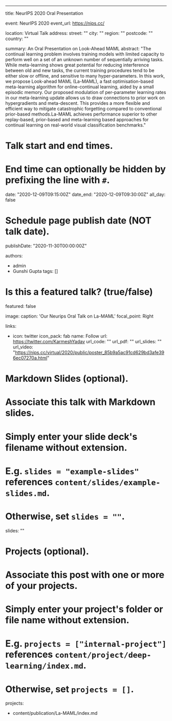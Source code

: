 ---
title: NeurIPS 2020 Oral Presentation 

event: NeurIPS 2020
event_url: https://nips.cc/

location: Virtual Talk
address:
  street: ""
  city: ""
  region: ""
  postcode: ""
  country: ""

summary: An Oral Presentation on Look-Ahead MAML
abstract: "The continual learning problem involves training models with limited capacity to perform well on a set of an unknown number of sequentially arriving tasks. While meta-learning shows great potential for reducing interference between old and new tasks, the current training procedures tend to be either slow or offline, and sensitive to many hyper-parameters. In this work, we propose Look-ahead MAML (La-MAML), a fast optimisation-based meta-learning algorithm for online-continual learning, aided by a small episodic memory. Our proposed modulation of per-parameter learning rates in our meta-learning update allows us to draw connections to prior work on hypergradients and meta-descent. This provides a more flexible and efficient way to mitigate catastrophic forgetting compared to conventional prior-based methods.La-MAML achieves performance superior to other replay-based, prior-based and meta-learning based approaches for continual learning on real-world visual classification benchmarks."

# Talk start and end times.
#   End time can optionally be hidden by prefixing the line with `#`.
date: "2020-12-09T09:15:00Z"
date_end: "2020-12-09T09:30:00Z"
all_day: false

# Schedule page publish date (NOT talk date).
publishDate: "2020-11-30T00:00:00Z"

authors: 
- admin
- Gunshi Gupta
tags: []

# Is this a featured talk? (true/false)
featured: false

image:
  caption: 'Our Neurips Oral Talk on La-MAML'
  focal_point: Right

links:
- icon: twitter
  icon_pack: fab
  name: Follow
  url: https://twitter.com/KarmeshYadav
url_code: ""
url_pdf: ""
url_slides: ""
url_video: "https://nips.cc/virtual/2020/public/poster_85b9a5ac91cd629bd3afe396ec07270a.html"

# Markdown Slides (optional).
#   Associate this talk with Markdown slides.
#   Simply enter your slide deck's filename without extension.
#   E.g. `slides = "example-slides"` references `content/slides/example-slides.md`.
#   Otherwise, set `slides = ""`.
slides: ""

# Projects (optional).
#   Associate this post with one or more of your projects.
#   Simply enter your project's folder or file name without extension.
#   E.g. `projects = ["internal-project"]` references `content/project/deep-learning/index.md`.
#   Otherwise, set `projects = []`.
projects:
- content/publication/La-MAML/index.md